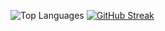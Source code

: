 ![Top Languages](https://github-readme-stats.vercel.app/api/top-langs/?username=GiannisMand&layout=compact&theme=radical)
[![GitHub Streak](https://streak-stats.demolab.com?user=GiannisMand&date_format=j%2Fn%5B%2FY%5D)](https://git.io/streak-stats)


